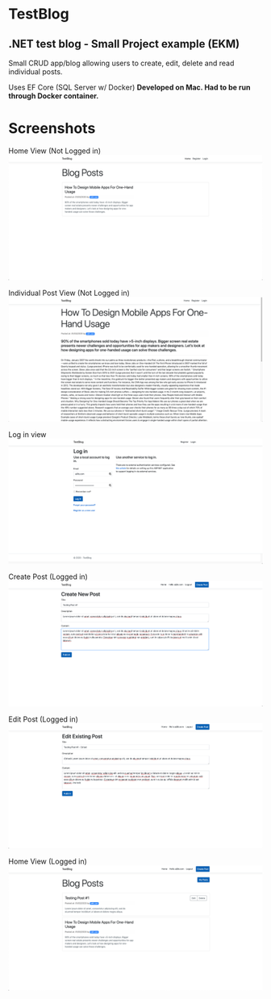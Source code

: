 # TestBlog
.NET test blog - Small Project example (EKM)
-

Small CRUD app/blog allowing users to create, edit, delete and read individual posts.

Uses EF Core (SQL Server w/ Docker) **Developed on Mac. Had to be run through Docker container.**

# Screenshots
Home View (Not Logged in)
![Unauthed-Home](https://github.com/craigmhughes/testBlog/blob/master/Project-Screenshots/unauthed-home.png?raw=true)

Individual Post View (Not Logged in)
![Postview](https://github.com/craigmhughes/testBlog/blob/master/Project-Screenshots/unathed-postview.png?raw=true)

Log in view
![Log in](https://github.com/craigmhughes/testBlog/blob/master/Project-Screenshots/login.png?raw=true)

Create Post (Logged in)
![Create Post](https://github.com/craigmhughes/testBlog/blob/master/Project-Screenshots/createpost.png?raw=true)

Edit Post (Logged in)
![Edit Post](https://github.com/craigmhughes/testBlog/blob/master/Project-Screenshots/editpost.png?raw=true)

Home View (Logged in)
![Authed-Home](https://github.com/craigmhughes/testBlog/blob/master/Project-Screenshots/authed-home.png?raw=true)
